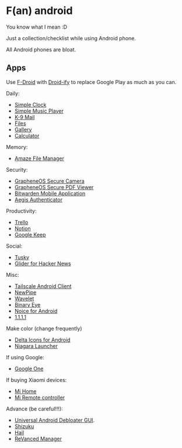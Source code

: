 # F(an) android

You know what I mean :D

Just a collection/checklist while using Android phone.

All Android phones are bloat.

## Apps

Use [F-Droid](https://f-droid.org/en/) with
[Droid-ify](https://github.com/Droid-ify/client) to replace Google Play as much
as you can.

Daily:

- [Simple Clock](https://github.com/SimpleMobileTools/Simple-Clock)
- [Simple Music Player](https://github.com/SimpleMobileTools/Simple-Music-Player)
- [K-9 Mail](https://github.com/thundernest/k-9)
- [Files](https://play.google.com/store/apps/details?id=com.google.android.apps.nbu.files)
- [Gallery](https://play.google.com/store/apps/details?id=com.google.android.apps.photosgo)
- [Calculator](https://play.google.com/store/apps/details?id=com.google.android.calculator)

Memory:

- [Amaze File Manager](https://github.com/TeamAmaze/AmazeFileManager)

Security:

- [GrapheneOS Secure Camera](https://github.com/GrapheneOS/Camera)
- [GrapheneOS Secure PDF Viewer](https://github.com/GrapheneOS/PdfViewer)
- [Bitwarden Mobile Application](https://github.com/bitwarden/mobile)
- [Aegis Authenticator](https://github.com/beemdevelopment/Aegis)

Productivity:

- [Trello](https://play.google.com/store/apps/details?id=com.trello)
- [Notion](https://play.google.com/store/apps/details?id=notion.id)
- [Google Keep](https://play.google.com/store/apps/details?id=com.google.android.keep)

Social:

- [Tusky](https://github.com/tuskyapp/Tusky)
- [Glider for Hacker News](https://github.com/Mosc/Glider)

Misc:

- [Tailscale Android Client](https://github.com/tailscale/tailscale-android)
- [NewPipe](https://github.com/TeamNewPipe/NewPipe/)
- [Wavelet](https://play.google.com/store/apps/details?id=com.pittvandewitt.wavelet)
- [Binary Eye](https://github.com/markusfisch/BinaryEye)
- [Noice for Android](https://github.com/trynoice/android-app)
- [1.1.1.1](https://play.google.com/store/apps/details?id=com.cloudflare.onedotonedotonedotone)

Make color (change frequently)

- [Delta Icons for Android](https://github.com/Delta-Icons/android)
- [Niagara Launcher](https://play.google.com/store/apps/details?id=bitpit.launcher)

If using Google:

- [Google One](https://play.google.com/store/apps/details?id=com.google.android.apps.subscriptions.red)

If buying Xiaomi devices:

- [Mi Home](https://play.google.com/store/apps/details?id=com.xiaomi.smarthome)
- [Mi Remote controller](https://play.google.com/store/apps/details?id=com.duokan.phone.remotecontroller)

Advance (be careful!!!):

- [Universal Android Debloater GUI](https://github.com/0x192/universal-android-debloater).
- [Shizuku](https://github.com/RikkaApps/Shizuku)
- [Hail](https://github.com/aistra0528/Hail)
- [ReVanced Manager](https://github.com/ReVanced/revanced-manager)

